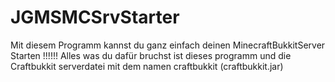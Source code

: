 JGMSMCSrvStarter
================
Mit diesem Programm kannst du ganz einfach deinen MinecraftBukkitServer Starten !!!!!!
Alles was du dafür bruchst ist dieses programm und die Craftbukkit serverdatei mit dem namen craftbukkit (craftbukkit.jar)
